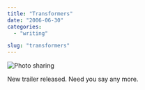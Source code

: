 ```yaml
---
title: "Transformers"
date: "2006-06-30"
categories:
  - "writing"

slug: "transformers"
---
```


![Photo sharing](/images/17823344.jpg)

New trailer released. Need you say any more.
